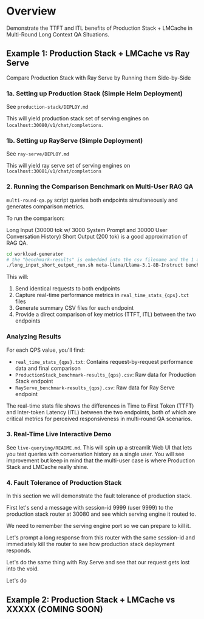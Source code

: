 # Overview

Demonstrate the TTFT and ITL benefits of Production Stack + LMCache in Multi-Round Long Context QA Situations.

## Example 1: Production Stack + LMCache vs Ray Serve

Compare Production Stack with Ray Serve by Running them Side-by-Side

### 1a. Setting up Production Stack (Simple Helm Deployment)

See `production-stack/DEPLOY.md`

This will yield production stack set of serving engines on `localhost:30080/v1/chat/completions`.

### 1b. Setting up RayServe (Simple Deployment)

See `ray-serve/DEPLOY.md`

This will yield ray serve set of serving engines on `localhost:30081/v1/chat/completions`

### 2. Running the Comparison Benchmark on Multi-User RAG QA

`multi-round-qa.py` script queries both endpoints simultaneously and generates comparison metrics.

To run the comparison:

Long Input (30000 tok w/ 3000 System Prompt and 30000 User Conversation History) Short Output (200 tok) is a good approximation of RAG QA.

```bash
cd workload-generator
# the "benchmark-results" is embedded into the csv filename and the 1 and 1.5 are QPS
./long_input_short_output_run.sh meta-llama/Llama-3.1-8B-Instruct benchmark-results 1 1.5
```

This will:
1. Send identical requests to both endpoints
2. Capture real-time performance metrics in `real_time_stats_{qps}.txt` files
3. Generate summary CSV files for each endpoint
4. Provide a direct comparison of key metrics (TTFT, ITL) between the two endpoints

### Analyzing Results

For each QPS value, you'll find:
- `real_time_stats_{qps}.txt`: Contains request-by-request performance data and final comparison
- `ProductionStack_benchmark-results_{qps}.csv`: Raw data for Production Stack endpoint
- `RayServe_benchmark-results_{qps}.csv`: Raw data for Ray Serve endpoint

The real-time stats file shows the differences in Time to First Token (TTFT) and Inter-token Latency (ITL) between the two endpoints, both of which are critical metrics for perceived responsiveness in multi-round QA scenarios.


### 3. Real-Time Live Interactive Demo

See `live-querying/README.md`. This will spin up a streamlit Web UI that lets you test queries
with conversation history as a single user. You will see improvement but keep in mind that the multi-user case is where Production Stack and LMCache really shine.

### 4. Fault Tolerance of Production Stack

In this section we will demonstrate the fault tolerance of production stack.

First let's send a message with session-id 9999 (user 9999) to the production stack router at 30080 and see which serving engine it routed to.

We need to remember the serving engine port so we can prepare to kill it.

Let's prompt a long response from this router with the same session-id and immediately kill the router to see how production stack deployment responds.

Let's do the same thing with Ray Serve and see that our request gets lost into the void.

Let's do

## Example 2: Production Stack + LMCache vs XXXXX (COMING SOON)

